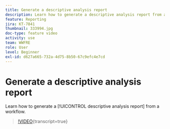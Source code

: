 ```yaml
---
title: Generate a descriptive analysis report
description: Learn how to generate a descriptive analysis report from a workflow in Adobe Campaign V8.
feature: Reporting
jira: KT-7841
thumbnail: 333994.jpg
doc-type: feature video
activity: use
team: WWFRE
role: User
level: Beginner
exl-id: d627a665-732a-4d75-8b50-67c9efc4e7cd
---
```

# Generate a descriptive analysis report

Learn how to generate a [!UICONTROL descriptive analysis report] from a workflow.

>[!VIDEO](https://video.tv.adobe.com/v/333994?quality=12&learn=on){transcript=true}
